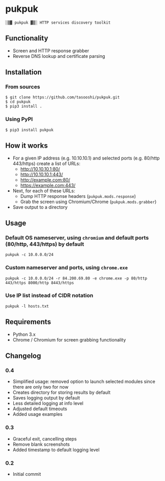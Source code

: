 # pukpuk

    ░▒▓ pukpuk ▓▒░ HTTP services discovery toolkit

## Functionality

* Screen and HTTP response grabber
* Reverse DNS lookup and certificate parsing

## Installation

### From sources

    $ git clone https://github.com/tasooshi/pukpuk.git
    $ cd pukpuk
    $ pip3 install .

### Using PyPI

    $ pip3 install pukpuk

## How it works

* For a given IP address (e.g. 10.10.10.1) and selected ports (e.g. 80/http 443/https) create a list of URLs:
    * http://10.10.10.1:80/
    * http://10.10.10.1:443/
    * http://example.com:80/
    * https://example.com:443/
* Next, for each of these URLs:
    * Dump HTTP response headers (`pukpuk.mods.response`)
    * Grab the screen using Chromium/Chrome (`pukpuk.mods.grabber`)
* Save output to a directory

## Usage

### Default OS nameserver, using `chromium` and default ports (80/http, 443/https) by default

    pukpuk -c 10.0.0.0/24

### Custom nameserver and ports, using `chrome.exe`

    pukpuk -c 10.0.0.0/24 -r 84.200.69.80 -e chrome.exe -p 80/http 443/https 8000/http 8443/https

### Use IP list instead of CIDR notation

    pukpuk -l hosts.txt

## Requirements

* Python 3.x
* Chrome / Chromium for screen grabbing functionality

## Changelog

### 0.4

* Simplified usage: removed option to launch selected modules since there are only two for now
* Creates directory for storing results by default
* Saves logging output by default
* Less detailed logging at info level
* Adjusted default timeouts
* Added usage examples

### 0.3

* Graceful exit, cancelling steps
* Remove blank screenshots
* Added timestamp to default logging level

### 0.2

* Initial commit